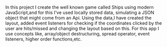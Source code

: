 In this project I create the well known game called Ships using modern JavaScript,and for this I've used locally stored data, simulating a JSON object that might come from an Api.
Using the data,I have created the layout, added event listeners for checking if the coordinates clicked by the user are hits/missed and changing the layout based on this.
For this app I use concepts like, array/object destructuring, spread operator, event listeners, higher order functions,etc.
